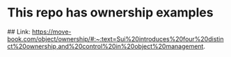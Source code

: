 # This repo has ownership examples
## Link: https://move-book.com/object/ownership/#:~:text=Sui%20introduces%20four%20distinct%20ownership,and%20control%20in%20object%20management. 